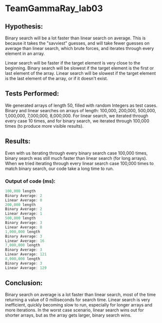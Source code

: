 # TeamGammaRay_lab03

## Hypothesis:
Binary search will be a lot faster than linear search on average. This is because it takes the "savviest" guesses, and will take fewer guesses on average than linear search, which brute forces, and iterates through every element in an array. 

Linear search will be faster if the target element is very close to the beginning.
Binary search will be slowest if the target element is the first or last element of the array. 
Linear search will be slowest if the target element is the last element of the array, or if it doesn't exist. 

## Tests Performed:

We generated arrays of length 50, filled with random Integers as test cases. 
Binary and linear searches on arrays of length: 100,000, 200,000, 500,000, 1,000,000, 7,000,000, 8,000,000. 
For linear search, we iterated through every case 10 times, and for binary search, we iterated through 100,000 times (to produce more visible results).

## Results: 

Even with us iterating through every binary search case 100,000 times, binary search was still much faster than linear search (for long arrays). 
When we tried iterating through every linear search case 100,000 times to match binary search, our code take a long time to run. 

### Output of code (ms): 
```java
100,000 length
Binary Average: 2
Linear Average: 0
200,000 length
Binary Average: 2
Linear Average: 1
500,000 length
Binary Average: 3
Linear Average: 8
1,000,000 length
Binary Average: 3
Linear Average: 16
7,000,000 length
Binary Average: 3
Linear Average: 121
8,000,000 length
Binary Average: 3
Linear Average: 129
```

## Conclusion: 

Binary search on average is a lot faster than linear search, most of the time returning a value of 0 milliseconds for search time. 
Linear search is very inefficient, quickly becoming slow to run, especially for longer arrays and more iterations. 
In the worst case scenario, linear search wins out for shorter arrays, but as the array gets larger, binary search wins. 
